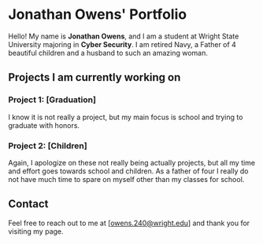 # Jonathan Owens' Portfolio

Hello! My name is **Jonathan Owens**, and I am a student at Wright State University majoring in **Cyber Security**. I am retired Navy, a Father of 4 beautiful children and a husband to such an amazing woman. 

## Projects I am currently working on

### Project 1: [Graduation]
I know it is not really a project, but my main focus is school and trying to graduate with honors. 

### Project 2: [Children]
Again, I apologize on these not really being actually projects, but all my time and effort goes towards school and children. As a father of four I really do not have much time to spare on myself other than my classes for school. 

## Contact

Feel free to reach out to me at [owens.240@wright.edu] and thank you for visiting my page. 

